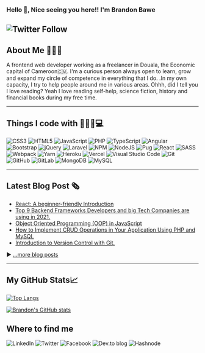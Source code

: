 ### Hello 👋, Nice seeing you here!! I'm Brandon Bawe

<!--
**brandonbawe/brandonbawe** is a ✨ _special_ ✨ repository because its `README.md` (this file) appears on your GitHub profile.

Here are some ideas to get you started:

- 🔭 I’m currently working on ...
- 🌱 I’m currently learning ...
- 👯 I’m looking to collaborate on ...
- 🤔 I’m looking for help with ...
- 💬 Ask me about ...
- 📫 How to reach me: ...
- 😄 Pronouns: ...
- ⚡ Fun fact: ...
-->

![Twitter Follow](https://img.shields.io/twitter/follow/flaacko_flaacko?style=social)
---
## About Me 👨🏽‍💻

A frontend web developer working as a freelancer in Douala, the Economic capital of Cameroon🇨🇲. I'm a curious person always open to learn, grow and expand my circle of competence in everything that I do.  .In my own capacity, I try  to help people around me in various areas. Ohhh, did I tell you I love reading? Yeah I love reading self-help, science fiction, history and financial books during my free time.

---
## Things I code with 👨🏾‍💻💻

![CSS3](https://img.shields.io/badge/css3-%231572B6.svg?style=for-the-badge&logo=css3&logoColor=white) ![HTML5](https://img.shields.io/badge/html5-%23E34F26.svg?style=for-the-badge&logo=html5&logoColor=white) ![JavaScript](https://img.shields.io/badge/javascript-%23323330.svg?style=for-the-badge&logo=javascript&logoColor=%23F7DF1E) ![PHP](https://img.shields.io/badge/php-%23777BB4.svg?style=for-the-badge&logo=php&logoColor=white) ![TypeScript](https://img.shields.io/badge/typescript-%23007ACC.svg?style=for-the-badge&logo=typescript&logoColor=white) ![Angular](https://img.shields.io/badge/angular-%23DD0031.svg?style=for-the-badge&logo=angular&logoColor=white) ![Bootstrap](https://img.shields.io/badge/bootstrap-%23563D7C.svg?style=for-the-badge&logo=bootstrap&logoColor=white) ![jQuery](https://img.shields.io/badge/jquery-%230769AD.svg?style=for-the-badge&logo=jquery&logoColor=white) ![Laravel](https://img.shields.io/badge/laravel-%23FF2D20.svg?style=for-the-badge&logo=laravel&logoColor=white) ![NPM](https://img.shields.io/badge/NPM-%23000000.svg?style=for-the-badge&logo=npm&logoColor=white) ![NodeJS](https://img.shields.io/badge/node.js-6DA55F?style=for-the-badge&logo=node.js&logoColor=white) ![Pug](https://img.shields.io/badge/Pug-FFF?style=for-the-badge&logo=pug&logoColor=A86454) ![React](https://img.shields.io/badge/react-%2320232a.svg?style=for-the-badge&logo=react&logoColor=%2361DAFB) ![SASS](https://img.shields.io/badge/SASS-hotpink.svg?style=for-the-badge&logo=SASS&logoColor=white) ![Webpack](https://img.shields.io/badge/webpack-%238DD6F9.svg?style=for-the-badge&logo=webpack&logoColor=black) ![Yarn](https://img.shields.io/badge/yarn-%232C8EBB.svg?style=for-the-badge&logo=yarn&logoColor=white) ![Heroku](https://img.shields.io/badge/heroku-%23430098.svg?style=for-the-badge&logo=heroku&logoColor=white) ![Vercel](https://img.shields.io/badge/vercel-%23000000.svg?style=for-the-badge&logo=vercel&logoColor=white) ![Visual Studio Code](https://img.shields.io/badge/Visual%20Studio%20Code-0078d7.svg?style=for-the-badge&logo=visual-studio-code&logoColor=white) ![Git](https://img.shields.io/badge/git-%23F05033.svg?style=for-the-badge&logo=git&logoColor=white) ![GitHub](https://img.shields.io/badge/github-%23121011.svg?style=for-the-badge&logo=github&logoColor=white) ![GitLab](https://img.shields.io/badge/gitlab-%23181717.svg?style=for-the-badge&logo=gitlab&logoColor=white) ![MongoDB](https://img.shields.io/badge/MongoDB-%234ea94b.svg?style=for-the-badge&logo=mongodb&logoColor=white) ![MySQL](https://img.shields.io/badge/mysql-%2300f.svg?style=for-the-badge&logo=mysql&logoColor=white)
 
---

## Latest Blog Post 🗞
<!-- BLOG-POST-LIST:START -->
- [React: A beginner-friendly Introduction](https://dev.to/brandonbawe/react-a-beginner-friendly-introduction-51c7)
- [Top 9 Backend Frameworks Developers and big Tech Companies are using in 2021.](https://damue.hashnode.dev/top-9-backend-frameworks-developers-and-big-tech-companies-are-using-in-2021)
- [Object Oriented Programming (OOP) in JavaScript](https://dev.to/brandonbawe/object-oriented-programming-oop-in-javascript-1kj2)
- [How to Implement CRUD Operations in Your Application Using PHP and MySQL](https://damue.hashnode.dev/how-to-implement-crud-operations-in-your-application-using-php-and-mysql)
- [Introduction to Version Control with Git.](https://damue.hashnode.dev/introduction-to-version-control-with-git)
<!-- BLOG-POST-LIST:END -->

▶ [...more blog posts](https://damue.hashnode.dev/)

---

## My GitHub Stats📈

[![Top Langs](https://github-readme-stats.vercel.app/api/top-langs/?username=brandonbawe&hide=java,html,css&theme=light)](https://github.com/anuraghazra/github-readme-stats)

[![Brandon's GitHub stats](https://github-readme-stats.vercel.app/api?username=brandonbawe&theme=light)](https://github.com/anuraghazra/github-readme-stats)

## Where to find me
![LinkedIn](https://img.shields.io/badge/linkedin-%230077B5.svg?style=for-the-badge&logo=linkedin&logoColor=white) ![Twitter](https://img.shields.io/badge/Twitter-%231DA1F2.svg?style=for-the-badge&logo=Twitter&logoColor=white) ![Facebook](https://img.shields.io/badge/Facebook-%231877F2.svg?style=for-the-badge&logo=Facebook&logoColor=white) ![Dev.to blog](https://img.shields.io/badge/dev.to-0A0A0A?style=for-the-badge&logo=dev.to&logoColor=white) ![Hashnode](https://img.shields.io/badge/Hashnode-2962FF?style=for-the-badge&logo=hashnode&logoColor=white)
